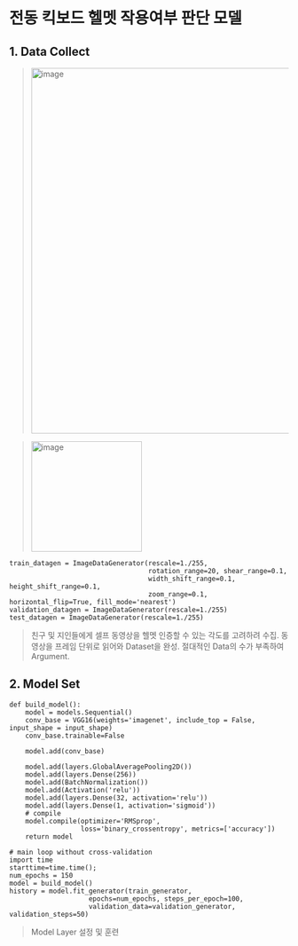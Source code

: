 # 전동 킥보드 헬멧 작용여부 판단 모델

## 1. Data Collect

> <img width="659" alt="image" src="https://user-images.githubusercontent.com/96864406/147825672-6e7d9171-f29f-4024-9b96-a195b399336c.png">

> <img width="199" alt="image" src="https://user-images.githubusercontent.com/96864406/147825724-d752a22e-76a5-4f0c-80eb-03bc567ec854.png">

```
train_datagen = ImageDataGenerator(rescale=1./255,
                                   rotation_range=20, shear_range=0.1,
                                   width_shift_range=0.1, height_shift_range=0.1,
                                   zoom_range=0.1, horizontal_flip=True, fill_mode='nearest')
validation_datagen = ImageDataGenerator(rescale=1./255)
test_datagen = ImageDataGenerator(rescale=1./255)
```

> 친구 및 지인들에게 셀프 동영상을 헬멧 인증할 수 있는 각도를 고려하려 수집.
> 동영상을 프레임 단위로 읽어와 Dataset을 완성.
> 절대적인 Data의 수가 부족하여 Argument.


## 2. Model Set

```
def build_model():
    model = models.Sequential()
    conv_base = VGG16(weights='imagenet', include_top = False, input_shape = input_shape)
    conv_base.trainable=False

    model.add(conv_base)

    model.add(layers.GlobalAveragePooling2D())
    model.add(layers.Dense(256))
    model.add(BatchNormalization())
    model.add(Activation('relu'))
    model.add(layers.Dense(32, activation='relu'))
    model.add(layers.Dense(1, activation='sigmoid'))
    # compile
    model.compile(optimizer='RMSprop',
                  loss='binary_crossentropy', metrics=['accuracy'])
    return model

# main loop without cross-validation
import time
starttime=time.time();
num_epochs = 150
model = build_model()
history = model.fit_generator(train_generator,
                    epochs=num_epochs, steps_per_epoch=100,
                    validation_data=validation_generator, validation_steps=50)

```

> Model Layer 설정 및 훈련
